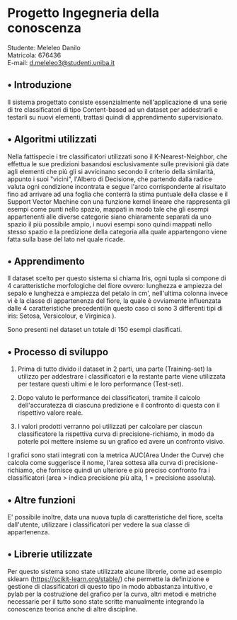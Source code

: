 # Progetto Ingegneria della conoscenza

Studente: Meleleo Danilo   
Matricola: 676436   
E-mail: d.meleleo3@studenti.uniba.it

## •	Introduzione
Il sistema progettato consiste essenzialmente nell'applicazione di una serie di tre classificatori 
di tipo Content-based ad un dataset per addestrarli e testarli su nuovi elementi, trattasi quindi di apprendimento supervisionato.

## •	Algoritmi utilizzati
Nella fattispecie i tre classificatori utilizzati sono il K-Nearest-Neighbor, che effettua le sue predizioni basandosi esclusivamente sulle previsioni già date agli elementi che più gli si avvicinano secondo il criterio della similarità, appunto i suoi "vicini", l'Albero di Decisione, che partendo dalla radice valuta ogni condizione incontrata
e segue l'arco corrispondente al risultato fino ad arrivare ad una foglia che conterrà la stima puntuale della classe e il Support Vector Machine con una funzione kernel lineare che rappresenta gli esempi come punti nello spazio, mappati in modo tale che gli esempi appartenenti alle diverse categorie siano chiaramente separati da uno spazio il più possibile ampio, i nuovi esempi sono quindi mappati nello stesso spazio e la predizione della categoria alla quale appartengono viene fatta sulla base del lato nel quale ricade.

## •	Apprendimento
Il dataset scelto per questo sistema si chiama Iris, ogni tupla si compone di 4 caratteristiche morfologiche del fiore ovvero: lunghezza e ampiezza del sepalo e lunghezza e ampiezza del petalo in cm', nell'ultima colonna invece vi è la classe di appartenenza del fiore, la quale è ovviamente influenzata dalle 4 caratteristiche precedenti(in questo caso ci sono 3 differenti tipi di iris: Setosa, Versicolour, e Virginica ).

Sono presenti nel dataset un totale di 150 esempi clasificati. 

## •	Processo di sviluppo
1)	Prima di tutto divido il dataset in 2 parti, una parte (Training-set) la utilizzo per addestrare i classificatori e la restante parte viene utilizzata per testare questi ultimi e le loro performance (Test-set).

2)	Dopo valuto le performance dei classificatori, tramite il calcolo dell'accuratezza di ciascuna predizione e il confronto di questa con il rispettivo valore reale.

3)	I valori prodotti verranno poi utilizzati per calcolare per ciascun classificatore la rispettiva curva di precisione-richiamo, in modo da poterle poi mettere insieme su un grafico ed avere un confronto visivo.



I grafici sono stati integrati con la metrica AUC(Area Under the Curve) che calcola come suggerisce il nome, l'area sottesa alla curva di precisione-richiamo, che fornisce quindi un ulteriore e più preciso confronto fra i classificatori (area > indica precisione più alta, 1 = precisione assoluta).

## •	Altre funzioni
E' possibile inoltre, data una nuova tupla di caratteristiche del fiore, scelta dall'utente, utilizzare i classificatori per vedere la sua classe di appartenenza.

## •	Librerie utilizzate
Per questo sistema sono state utilizzate alcune librerie, come ad esempio sklearn (https://scikit-learn.org/stable/) che permette la definizione e gestione di classificatori di questo tipo in modo abbastanza intuitivo, e pylab per la costruzione del grafico per la curva, altri metodi e metriche necessarie per il tutto sono state scritte manualmente integrando la conoscenza teorica anche di
altre discipline.

